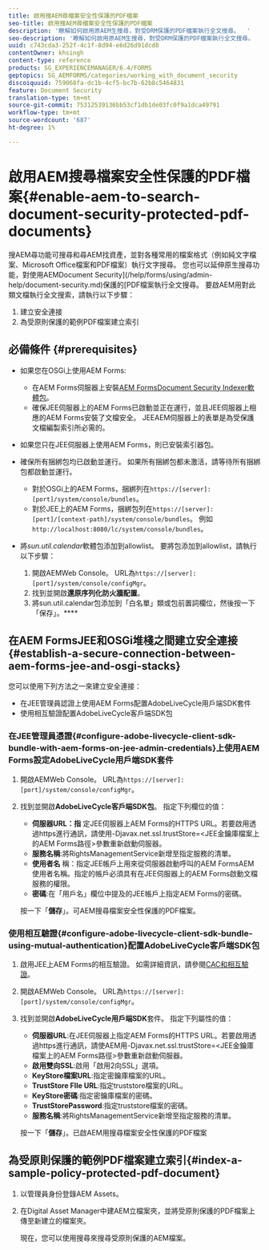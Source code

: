 ```yaml
---
title: 啟用搜AEM尋檔案安全性保護的PDF檔案
seo-title: 啟用搜AEM尋檔案安全性保護的PDF檔案
description: '瞭解如何啟用原AEM生搜尋，對受DRM保護的PDF檔案執行全文搜尋。  '
seo-description: '瞭解如何啟用原AEM生搜尋，對受DRM保護的PDF檔案執行全文搜尋。  '
uuid: c743cda3-252f-4c1f-8d94-e6d26d91dcd8
contentOwner: khsingh
content-type: reference
products: SG_EXPERIENCEMANAGER/6.4/FORMS
geptopics: SG_AEMFORMS/categories/working_with_document_security
discoiquuid: 759068fa-dc1b-4cf5-bc7b-62b8c5464831
feature: Document Security
translation-type: tm+mt
source-git-commit: 75312539136bb53cf1db1de03fc0f9a1dca49791
workflow-type: tm+mt
source-wordcount: '687'
ht-degree: 1%

---
```



# 啟用AEM搜尋檔案安全性保護的PDF檔案{#enable-aem-to-search-document-security-protected-pdf-documents}

搜AEM尋功能可搜尋和尋AEM找資產，並對各種常用的檔案格式（例如純文字檔案、Microsoft Office檔案和PDF檔案）執行文字搜尋。 您也可以延伸原生搜尋功能，對使用AEMDocument Security](/help/forms/using/admin-help/document-security.md)保護的[PDF檔案執行全文搜尋。 要啟AEM用對此類文檔執行全文搜索，請執行以下步驟：

1. 建立安全連接
1. 為受原則保護的範例PDF檔案建立索引

## 必備條件 {#prerequisites}

* 如果您在OSGi上使用AEM Forms:

   * 在AEM Forms伺服器上安裝[AEM FormsDocument Security Indexer軟體包](https://helpx.adobe.com/aem-forms/kb/aem-forms-releases.html)。
   * 確保JEE伺服器上的AEM Forms已啟動並正在運行，並且JEE伺服器上相應的AEM Forms安裝了文檔安全。 JEEAEM伺服器上的表單是為受保護文檔編製索引所必需的。

* 如果您只在JEE伺服器上使用AEM Forms，則已安裝索引器包。
* 確保所有捆綁包均已啟動並運行。 如果所有捆綁包都未激活，請等待所有捆綁包都啟動並運行。

   * 對於OSGi上的AEM Forms，捆綁列在`https://[server]:[port]/system/console/bundles`。
   * 對於JEE上的AEM Forms，捆綁包列在`https://[server]:[port]/[context-path]/system/console/bundles`。 例如`http://localhost:8080/lc/system/console/bundles`。

* 將&#x200B;*sun.util.calendar*&#x200B;軟體包添加到allowlist。 要將包添加到allowlist，請執行以下步驟：

   1. 開啟AEMWeb Console。 URL為`https://[server]:[port]/system/console/configMgr`。
   1. 找到並開啟&#x200B;**還原序列化防火牆配置**。
   1. 將sun.util.calendar包添加到「白名單」類或包前置詞欄位，然後按一下「保存」。****

## 在AEM FormsJEE和OSGi堆棧之間建立安全連接{#establish-a-secure-connection-between-aem-forms-jee-and-osgi-stacks}

您可以使用下列方法之一來建立安全連接：

* 在JEE管理員認證上使用AEM Forms配置AdobeLiveCycle用戶端SDK套件
* 使用相互驗證配置AdobeLiveCycle客戶端SDK包

### 在JEE管理員憑證{#configure-adobe-livecycle-client-sdk-bundle-with-aem-forms-on-jee-admin-credentials}上使用AEM Forms設定AdobeLiveCycle用戶端SDK套件

1. 開啟AEMWeb Console。 URL為`https://[server]:[port]/system/console/configMgr`。
1. 找到並開啟&#x200B;**AdobeLiveCycle客戶端SDK包**。 指定下列欄位的值：

   * **伺服器URL：指** 定JEE伺服器上AEM Forms的HTTPS URL。若要啟用透過https進行通訊，請使用-Djavax.net.ssl.trustStore=&lt;JEE金鑰庫檔案上的AEM Forms路徑>參數重新啟動伺服器。
   * **服務名稱**:將RightsManagementService新增至指定服務的清單。
   * **使用者名** 稱：指定JEE帳戶上用來從伺服器啟動呼叫的AEM FormsAEM使用者名稱。指定的帳戶必須具有在JEE伺服器上的AEM Forms啟動文檔服務的權限。
   * **密碼**:在「用戶名」欄位中提及的JEE帳戶上指定AEM Forms的密碼。

   按一下「**儲存**」。可AEM搜尋檔案安全性保護的PDF檔案。

### 使用相互驗證{#configure-adobe-livecycle-client-sdk-bundle-using-mutual-authentication}配置AdobeLiveCycle客戶端SDK包

1. 啟用JEE上AEM Forms的相互驗證。 如需詳細資訊，請參閱[CAC和相互驗證](https://helpx.adobe.com/livecycle/kb/cac-mutual-authentication.html)。
1. 開啟AEMWeb Console。 URL為`https://[server]:[port]/system/console/configMgr`。
1. 找到並開啟&#x200B;**AdobeLiveCycle用戶端SDK**&#x200B;套件。 指定下列屬性的值：

   * **伺服器URL**:在JEE伺服器上指定AEM Forms的HTTPS URL。若要啟用透過https進行通訊，請使AEM用-Djavax.net.ssl.trustStore=&lt;JEE金鑰庫檔案上的AEM Forms路徑>參數重新啟動伺服器。
   * **啟用雙向SSL**:啟用「啟用2向SSL」選項。
   * **KeyStore檔案URL**:指定密鑰庫檔案的URL。
   * **TrustStore FIle URL**:指定truststore檔案的URL。
   * **KeyStore密碼**:指定密鑰庫檔案的密碼。
   * **TrustStorePassword**:指定truststore檔案的密碼。
   * **服務名稱**:將RightsManagementService新增至指定服務的清單。

   按一下「**儲存**」。已啟AEM用搜尋檔案安全性保護的PDF檔案

## 為受原則保護的範例PDF檔案建立索引{#index-a-sample-policy-protected-pdf-document}

1. 以管理員身份登錄AEM Assets。
1. 在Digital Asset Manager中建AEM立檔案夾，並將受原則保護的PDF檔案上傳至新建立的檔案夾。

   現在，您可以使用搜尋來搜尋受原則保護的AEM檔案。


